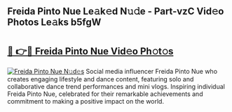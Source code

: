 ## Freida Pinto Nue Le𝚊k𝚎d N𝚞𝚍e - Part-vzC Vid𝚎o Photos Le𝚊ks b5fgW

# <h2><a href="http://fb3gt8g.evod.top/?m=Freida+Pinto+Nue">🔗 👉🔴 Freida Pinto Nue Vid𝚎o Ph𝚘t𝚘s</a></h2>

[![Freida Pinto Nue N𝚞d𝚎s](https://i.imgur.com/8V9OHl7.gif)](http://fb3gt8g.evod.top/?m=Freida+Pinto+Nue)
Social media influencer Freida Pinto Nue who creates engaging lifestyle and dance content, featuring solo and collaborative dance trend performances and mini vlogs. Inspiring individual Freida Pinto Nue, celebrated for their remarkable achievements and commitment to making a positive impact on the world. 
